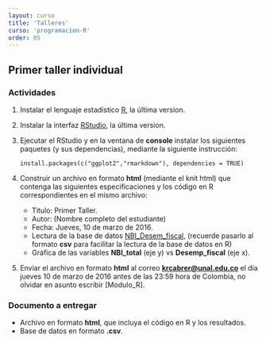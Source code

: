 ```yaml
---
layout: curso
title: 'Talleres'
curso: 'programacion-R'
order: 05
---
```



## Primer taller individual

### Actividades

1. Instalar el lenguaje estadístico [R](https://cran.r-project.org/bin/windows/base/), la última version.
2. Instalar la interfaz [RStudio](https://www.rstudio.com/products/rstudio/download/), la última version.
3. Ejecutar el RStudio y en la ventana de **console** instalar los siguientes paquetes (y sus dependencias),
   mediante la siguiente instrucción:
   
   ```
   install.packages(c("ggplot2","rmarkdown"), dependencies = TRUE)
   ```
   
4. Construir un archivo en formato **html** (mediante el knit html) que contenga las siguientes
   especificaciones y los código en R correspondientes en el mismo archivo:
   
   * Titulo: Primer Taller.
   * Autor: (Nombre completo del estudiante)
   * Fecha: Jueves, 10 de marzo de 2016.
   * Lectura de la base de datos [NBI_Desem_fiscal](./dbs/NBI_Desem_fiscal.xlsx),
     (recuerde pasarlo al formato **csv** para facilitar la lectura de la base 
     de datos en R)
   * Gráfica de las variables **NBI_total** (eje y) vs **Desemp_fiscal** (eje x).
   
5. Enviar el archivo en formato **html**  al correo **krcabrer@unal.edu.co** el
   día jueves 10 de marzo de 2016 antes de las 23:59 hora de Colombia, no olvidar en asunto
   escribir [Modulo_R].
   
### Documento a entregar
   * Archivo en formato **html**, que incluya el código en R y los resultados.
   * Base de datos en formato **.csv**.
